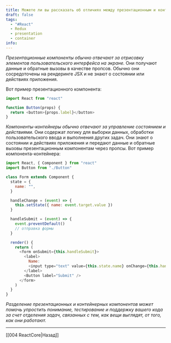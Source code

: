 ```yaml
---
title: Можете ли вы рассказать об отличиях между презентационным и контейнерным компонентами в React?
draft: false
tags:
  - "#React"
  - Redux
  - presentation
  - container
info:
---
```

_Презентационные компоненты обычно отвечают за отрисовку элементов пользовательского интерфейса на экране._ Они получают данные и обратные вызовы в качестве пропсов. Обычно они сосредоточены на рендеринге JSX и не знают о состоянии или действиях приложения.

Вот пример презентационного компонента:

```javascript
import React from "react"

function Button(props) {
  return <button>{props.label}</button>
}
```

_Компоненты-контейнеры обычно отвечают за управление состоянием и действиями._ Они содержат логику для выборки данных, обработки пользовательского ввода и выполнения других задач. Они знают о состоянии и действиях приложения и передают данные и обратные вызовы презентационным компонентам через пропсы.
Вот пример компонента-контейнера:

```javascript
import React, { Component } from "react"
import Button from "./Button"

class Form extends Component {
  state = {
    name: "",
  }

  handleChange = (event) => {
    this.setState({ name: event.target.value })
  }

  handleSubmit = (event) => {
    event.preventDefault()
    // отправка формы
  }

  render() {
    return (
      <form onSubmit={this.handleSubmit}>
        <label>
          Name:
          <input type="text" value={this.state.name} onChange={this.handleChange} />
        </label>
        <Button label="Submit" />
      </form>
    )
  }
}
```

_Разделение презентационных и контейнерных компонентов может помочь упростить понимание, тестирование и поддержку вашего кода за счет отделения задач, связанных с тем, как вещи выглядят, от того, как они работают._

---

[[004 ReactCore|Назад]]